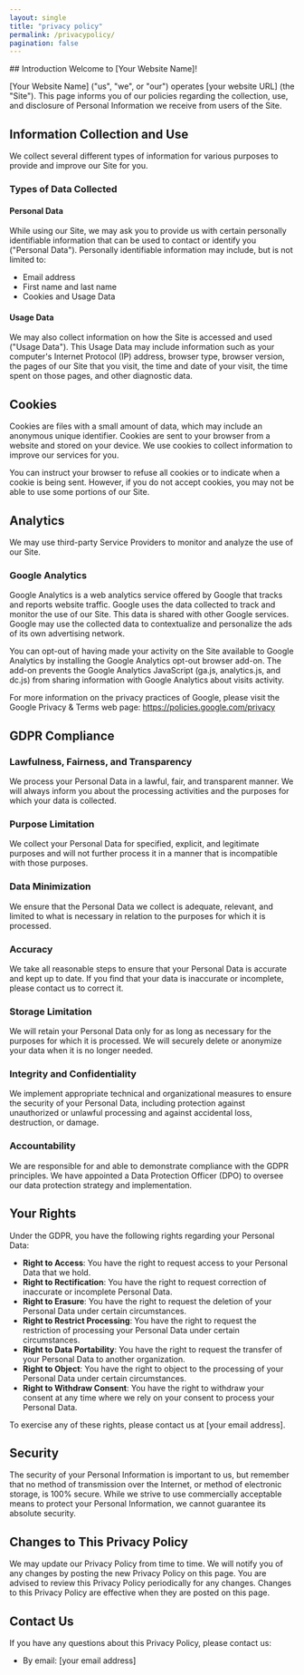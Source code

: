 ```yaml
---
layout: single
title: "privacy policy"
permalink: /privacypolicy/
pagination: false
---
```


<div class="two-column-layout">
## Introduction
Welcome to [Your Website Name]!

[Your Website Name] ("us", "we", or "our") operates [your website URL] (the "Site"). This page informs you of our policies regarding the collection, use, and disclosure of Personal Information we receive from users of the Site.

## Information Collection and Use
We collect several different types of information for various purposes to provide and improve our Site for you.

### Types of Data Collected

#### Personal Data
While using our Site, we may ask you to provide us with certain personally identifiable information that can be used to contact or identify you ("Personal Data"). Personally identifiable information may include, but is not limited to:
- Email address
- First name and last name
- Cookies and Usage Data

#### Usage Data
We may also collect information on how the Site is accessed and used ("Usage Data"). This Usage Data may include information such as your computer's Internet Protocol (IP) address, browser type, browser version, the pages of our Site that you visit, the time and date of your visit, the time spent on those pages, and other diagnostic data.

## Cookies
Cookies are files with a small amount of data, which may include an anonymous unique identifier. Cookies are sent to your browser from a website and stored on your device. We use cookies to collect information to improve our services for you.

You can instruct your browser to refuse all cookies or to indicate when a cookie is being sent. However, if you do not accept cookies, you may not be able to use some portions of our Site.

## Analytics
We may use third-party Service Providers to monitor and analyze the use of our Site.

### Google Analytics
Google Analytics is a web analytics service offered by Google that tracks and reports website traffic. Google uses the data collected to track and monitor the use of our Site. This data is shared with other Google services. Google may use the collected data to contextualize and personalize the ads of its own advertising network.

You can opt-out of having made your activity on the Site available to Google Analytics by installing the Google Analytics opt-out browser add-on. The add-on prevents the Google Analytics JavaScript (ga.js, analytics.js, and dc.js) from sharing information with Google Analytics about visits activity.

For more information on the privacy practices of Google, please visit the Google Privacy & Terms web page: https://policies.google.com/privacy
</div>

## GDPR Compliance

### Lawfulness, Fairness, and Transparency
We process your Personal Data in a lawful, fair, and transparent manner. We will always inform you about the processing activities and the purposes for which your data is collected.

### Purpose Limitation
We collect your Personal Data for specified, explicit, and legitimate purposes and will not further process it in a manner that is incompatible with those purposes.

### Data Minimization
We ensure that the Personal Data we collect is adequate, relevant, and limited to what is necessary in relation to the purposes for which it is processed.

### Accuracy
We take all reasonable steps to ensure that your Personal Data is accurate and kept up to date. If you find that your data is inaccurate or incomplete, please contact us to correct it.

### Storage Limitation
We will retain your Personal Data only for as long as necessary for the purposes for which it is processed. We will securely delete or anonymize your data when it is no longer needed.

### Integrity and Confidentiality
We implement appropriate technical and organizational measures to ensure the security of your Personal Data, including protection against unauthorized or unlawful processing and against accidental loss, destruction, or damage.

### Accountability
We are responsible for and able to demonstrate compliance with the GDPR principles. We have appointed a Data Protection Officer (DPO) to oversee our data protection strategy and implementation.

## Your Rights
Under the GDPR, you have the following rights regarding your Personal Data:
- **Right to Access**: You have the right to request access to your Personal Data that we hold.
- **Right to Rectification**: You have the right to request correction of inaccurate or incomplete Personal Data.
- **Right to Erasure**: You have the right to request the deletion of your Personal Data under certain circumstances.
- **Right to Restrict Processing**: You have the right to request the restriction of processing your Personal Data under certain circumstances.
- **Right to Data Portability**: You have the right to request the transfer of your Personal Data to another organization.
- **Right to Object**: You have the right to object to the processing of your Personal Data under certain circumstances.
- **Right to Withdraw Consent**: You have the right to withdraw your consent at any time where we rely on your consent to process your Personal Data.

To exercise any of these rights, please contact us at [your email address].

## Security
The security of your Personal Information is important to us, but remember that no method of transmission over the Internet, or method of electronic storage, is 100% secure. While we strive to use commercially acceptable means to protect your Personal Information, we cannot guarantee its absolute security.

## Changes to This Privacy Policy
We may update our Privacy Policy from time to time. We will notify you of any changes by posting the new Privacy Policy on this page. You are advised to review this Privacy Policy periodically for any changes. Changes to this Privacy Policy are effective when they are posted on this page.

## Contact Us
If you have any questions about this Privacy Policy, please contact us:
- By email: [your email address]
